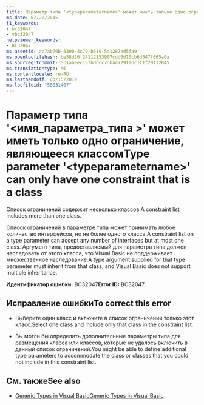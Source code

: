 ```yaml
---
title: Параметр типа '<typeparametername>' может иметь только одно ограничение, являющееся классом
ms.date: 07/20/2015
f1_keywords:
- bc32047
- vbc32047
helpviewer_keywords:
- BC32047
ms.assetid: ac7ab76b-5300-4c79-b519-5a1287ed5fa9
ms.openlocfilehash: be58d26f24112153907cdd6d10cb6d547f665a0a
ms.sourcegitcommit: 5c1abeec15fbddcc7dbaa729fabc1f1f29f12045
ms.translationtype: MT
ms.contentlocale: ru-RU
ms.lasthandoff: 03/15/2019
ms.locfileid: "58031407"
---
```

# <a name="type-parameter-typeparametername-can-only-have-one-constraint-that-is-a-class"></a><span data-ttu-id="8e317-102">Параметр типа '\<имя_параметра_типа >' может иметь только одно ограничение, являющееся классом</span><span class="sxs-lookup"><span data-stu-id="8e317-102">Type parameter '\<typeparametername>' can only have one constraint that is a class</span></span>
<span data-ttu-id="8e317-103">Список ограничений содержит несколько классов.</span><span class="sxs-lookup"><span data-stu-id="8e317-103">A constraint list includes more than one class.</span></span>  
  
 <span data-ttu-id="8e317-104">Список ограничений в параметре типа может принимать любое количество интерфейсов, но не более одного класса.</span><span class="sxs-lookup"><span data-stu-id="8e317-104">A constraint list on a type parameter can accept any number of interfaces but at most one class.</span></span> <span data-ttu-id="8e317-105">Аргумент типа, предоставляемый для параметра типа должен наследовать от этого класса, что Visual Basic не поддерживает множественное наследование.</span><span class="sxs-lookup"><span data-stu-id="8e317-105">A type argument supplied for that type parameter must inherit from that class, and Visual Basic does not support multiple inheritance.</span></span>  
  
 <span data-ttu-id="8e317-106">**Идентификатор ошибки:** BC32047</span><span class="sxs-lookup"><span data-stu-id="8e317-106">**Error ID:** BC32047</span></span>  
  
## <a name="to-correct-this-error"></a><span data-ttu-id="8e317-107">Исправление ошибки</span><span class="sxs-lookup"><span data-stu-id="8e317-107">To correct this error</span></span>  
  
-   <span data-ttu-id="8e317-108">Выберите один класс и включите в список ограничений только этот класс.</span><span class="sxs-lookup"><span data-stu-id="8e317-108">Select one class and include only that class in the constraint list.</span></span>  
  
-   <span data-ttu-id="8e317-109">Вы могли бы определить дополнительные параметры типа для размещения класса или классов, которые не удалось включить в данный список ограничений.</span><span class="sxs-lookup"><span data-stu-id="8e317-109">You might be able to define additional type parameters to accommodate the class or classes that you could not include in this constraint list.</span></span>  
  
## <a name="see-also"></a><span data-ttu-id="8e317-110">См. также</span><span class="sxs-lookup"><span data-stu-id="8e317-110">See also</span></span>

- [<span data-ttu-id="8e317-111">Generic Types in Visual Basic</span><span class="sxs-lookup"><span data-stu-id="8e317-111">Generic Types in Visual Basic</span></span>](../../visual-basic/programming-guide/language-features/data-types/generic-types.md)
